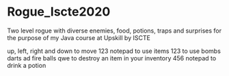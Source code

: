 # Rogue_Iscte2020
Two level rogue with diverse enemies, food, potions, traps and surprises for the purpose of my Java course at Upskill by ISCTE

up, left, right and down to move 
123 notepad to use items 
123 to use bombs darts ad fire balls 
qwe to destroy an item in your inventory 
456 notepad to drink a potion 
